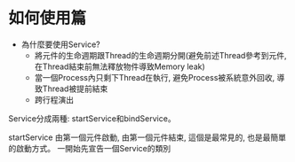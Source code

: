 # 如何使用篇


- 為什麼要使用Service?
    - 將元件的生命週期跟Thread的生命週期分開(避免前述Thread參考到元件, 在Thread結束前無法釋放物件導致Memory leak)
    - 當一個Process內只剩下Thread在執行, 避免Process被系統意外回收, 導致Thread被提前結束
    - 跨行程演出


Service分成兩種: startService和bindService。

startService
由第一個元件啟動, 由第一個元件結束, 這個是最常見的, 也是最簡單的啟動方式。
一開始先宣告一個Service的類別